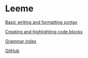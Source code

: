# Leeme

[Basic writing and formatting syntax](https://help.github.com/articles/basic-writing-and-formatting-syntax/)

[Creating and highlighting code blocks](https://help.github.com/articles/creating-and-highlighting-code-blocks/)

[Grammar index](https://github.com/github/linguist/blob/master/vendor/README.md)

[GitHub](https://github.com/ronald0009/Leeme/blob/master/resources/GitHub.md)
